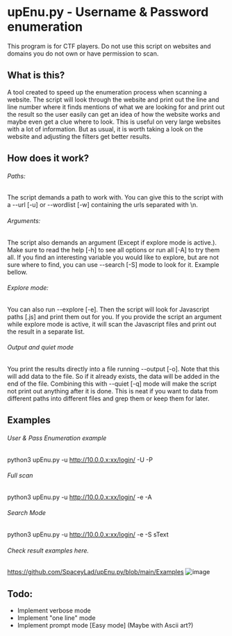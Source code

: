 # upEnu.py - Username & Password enumeration
This program is for CTF players. Do not use this script on websites and domains you do not own or have permission to scan.
## What is this?
A tool created to speed up the enumeration process when scanning a website.
The script will look through the website and print out the line and line number where it finds mentions of what we are looking for and print out the result so the user easily can get an idea of how the website works and maybe even get a clue where to look.
This is useful on very large websites with a lot of information. But as usual, it is worth taking a look on the website and adjusting the filters get better results.
## How does it work?
###### Paths:
The script demands a path to work with. You can give this to the script with a --url [-u] or --wordlist [-w] containing the urls separated with \n.
###### Arguments:
The script also demands an argument (Except if explore mode is active.). Make sure to read the help [-h] to see all options or run all [-A] to try them all.
If you find an interesting variable you would like to explore, but are not sure where to find, you can use --search [-S] mode to look for it. Example bellow.
###### Explore mode:
You can also run --explore [-e]. Then the script will look for Javascript paths [.js] and print them out for you.
If you provide the script an argument while explore mode is active, it will scan the Javascript files and print out the result in a separate list.
###### Output and quiet mode
You print the results directly into a file running --output [-o]. Note that this will add data to the file. So if it already exists, the data will be added in the end of the file. Combining this with --quiet [-q] mode will make the script not print out anything after it is done. This is neat if you want to data from different paths into different files and grep them or keep them for later.
## Examples
###### User & Pass Enumeration example
python3 upEnu.py -u http://10.0.0.x:xx/login/ -U -P
###### Full scan
python3 upEnu.py -u http://10.0.0.x:xx/login/ -e -A
###### Search Mode
python3 upEnu.py -u http://10.0.0.x:xx/login/ -e -S sText
###### Check result examples here.
https://github.com/SpaceyLad/upEnu.py/blob/main/Examples
![image](https://user-images.githubusercontent.com/87969837/177986066-191b30c0-c505-46c3-af29-3ec7f4eb9cb3.png)
## Todo:
* Implement verbose mode
* Implement "one line" mode
* Implement prompt mode [Easy mode] (Maybe with Ascii art?)
